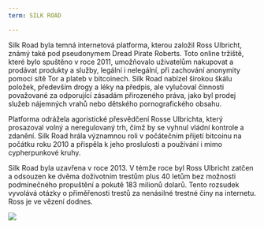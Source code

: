 ```yaml
---
term: SILK ROAD

---
```

Silk Road byla temná internetová platforma, kterou založil Ross Ulbricht, známý také pod pseudonymem Dread Pirate Roberts. Toto online tržiště, které bylo spuštěno v roce 2011, umožňovalo uživatelům nakupovat a prodávat produkty a služby, legální i nelegální, při zachování anonymity pomocí sítě Tor a plateb v bitcoinech. Silk Road nabízel širokou škálu položek, především drogy a léky na předpis, ale vylučoval činnosti považované za odporující zásadám přirozeného práva, jako byl prodej služeb nájemných vrahů nebo dětského pornografického obsahu.

Platforma odrážela agoristické přesvědčení Rosse Ulbrichta, který prosazoval volný a neregulovaný trh, čímž by se vyhnul vládní kontrole a zdanění. Silk Road hrála významnou roli v počátečním přijetí bitcoinu na počátku roku 2010 a přispěla k jeho proslulosti a používání i mimo cypherpunkové kruhy.

Silk Road byla uzavřena v roce 2013. V témže roce byl Ross Ulbricht zatčen a odsouzen ke dvěma doživotním trestům plus 40 letům bez možnosti podmínečného propuštění a pokutě 183 milionů dolarů. Tento rozsudek vyvolává otázky o přiměřenosti trestů za nenásilné trestné činy na internetu. Ross je ve vězení dodnes.

![](../../dictionnaire/assets/24.webp)